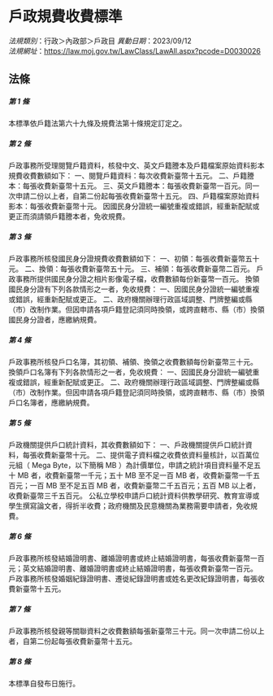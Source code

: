 # 戶政規費收費標準

*法規類別*：行政＞內政部＞戶政目
*異動日期*：2023/09/12  
*法規網址*：https://law.moj.gov.tw/LawClass/LawAll.aspx?pcode=D0030026



## 法條
##### 第 1 條
本標準依戶籍法第六十九條及規費法第十條規定訂定之。

##### 第 2 條
戶政事務所受理閱覽戶籍資料，核發中文、英文戶籍謄本及戶籍檔案原始資料影本規費收費數額如下：
一、閱覽戶籍資料：每次收費新臺幣十五元。
二、戶籍謄本：每張收費新臺幣十五元。
三、英文戶籍謄本：每張收費新臺幣一百元。同一次申請二份以上者，自第二份起每張收費新臺幣十五元。
四、戶籍檔案原始資料影本：每張收費新臺幣十元。
因國民身分證統一編號重複或錯誤，經重新配賦或更正而須請領戶籍謄本者，免收規費。

##### 第 3 條
戶政事務所核發國民身分證規費收費數額如下：
一、初領：每張收費新臺幣五十元。
二、換領：每張收費新臺幣五十元。
三、補領：每張收費新臺幣二百元。
戶政事務所提供國民身分證之相片影像電子檔，收費數額每份新臺幣一百元。
換領國民身分證有下列各款情形之一者，免收規費：
一、因國民身分證統一編號重複或錯誤，經重新配賦或更正。
二、政府機關辦理行政區域調整、門牌整編或縣（市）改制作業。但因申請各項戶籍登記須同時換領，或跨直轄市、縣（市）換領國民身分證者，應繳納規費。

##### 第 4 條
戶政事務所核發戶口名簿，其初領、補領、換領之收費數額每份新臺幣三十元。
換領戶口名簿有下列各款情形之一者，免收規費：
一、因國民身分證統一編號重複或錯誤，經重新配賦或更正。
二、政府機關辦理行政區域調整、門牌整編或縣（市）改制作業。但因申請各項戶籍登記須同時換領，或跨直轄市、縣（市）換領戶口名簿者，應繳納規費。

##### 第 5 條
戶政機關提供戶口統計資料，其收費數額如下：
一、戶政機關提供戶口統計資料，每張收費新臺幣十元。
二、提供電子資料檔之收費依資料量核計，以百萬位元組（ Mega Byte，以下簡稱 MB ）為計價單位，申請之統計項目資料量不足五十 MB 者，收費新臺幣一千元；五十 MB 至不足一百 MB 者，收費新臺幣一千五百元；一百 MB 至不足五百 MB 者，收費新臺幣二千五百元；五百 MB 以上者，收費新臺幣三千五百元。
公私立學校申請戶口統計資料供教學研究、教育宣導或學生撰寫論文者，得折半收費；政府機關及民意機關為業務需要申請者，免收規費。

##### 第 6 條
戶政事務所核發結婚證明書、離婚證明書或終止結婚證明書，每張收費新臺幣一百元；英文結婚證明書、離婚證明書或終止結婚證明書，每張收費新臺幣一百元。
戶政事務所核發婚姻紀錄證明書、遷徙紀錄證明書或姓名更改紀錄證明書，每張收費新臺幣十五元。

##### 第 7 條
戶政事務所核發親等關聯資料之收費數額每張新臺幣三十元。同一次申請二份以上者，自第二份起每張收費新臺幣十五元。

##### 第 8 條
本標準自發布日施行。


